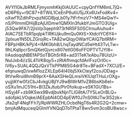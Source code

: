 AVYl1GkJbRMLFjmyxmhKkj0iAUUC+cpyQnfYM6mL7jQ=
eD6P6y+r9C87+8TWiL1CeEnP6utiU5jJXx6UxFodKv4=
oXwfTtZdlhPzvpzNGDBjqLb01y7tFrfmzV7+MS4eQwY=
nS/PIImmlDHijBzAjUlDmw1QMXIn3fukbYJmGTO3UIg=
j53Qw9FA7/2jlsVp3qeph973rNR5FS0SCIrnuAiuhu4=
AIAC7SETbR1pqIpkTlRKUjku9mQu0KtS+XtdctYC6Y4=
2pIxue1N5DLZGrojRc+TA82wQlqyOWarfCAIQ7bitRM=
FBPpHBK/kPj/4+IMK0bh8/LhqTaydNCd5eHt43TvLTw=
9hLKqllpcrSmQXetGjvrcx807etlG06oFFOPTVTJYI8=
lrAsdoqqNBEfAPSoTBGh5rR8+ad31TeK1xAbu78UizU=
NulJxb4i/zSL41VK8qy5+zRtAfhmqcfdArlFxzOrl0c=
lV6y+SUAL4QQJQxVTkPPM85G4dr8Te+BFadX+7XCU/E=
efqnuwqD/xwM1ozZXLEp64I40bj5XkCteyf2coJODag=
9tVwRrui8hmB9prX+6AaXSHeQLmsiVKlUqtTHuLrOXg=
yujjlAYw0fzCbJ4vkgU8jlYJ9wBIWrM1vZ86bsKb6eI=
oSXu1mJC51ht+Bl3ZkJtub/Pir0foikup+eSK1GU1Bs=
HSyj4F+zb9KSwx9BvdjbvkNjnTLIG8tA/7YSLeOrBLQ=
sdofpkLVOqke/AEEpbN4OD4pEWf0J7nS0WJTw3l52zk=
Jfa2qF4NqFFh7j/RpWWRZHLOcbdNgT6s4R2G2Q+2cmw=
bmjAdMquceqQGlmYVNQqD7oTPtaT8wv5vm3coBU8wsc=
